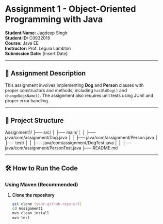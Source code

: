 # Assignment 1 - Object-Oriented Programming with Java  
**Student Name:** Jagdeep Singh  
**Student ID:** C0932018  
**Course:** Java EE  
**Instructor:** Prof. Leguia Lambton  
**Submission Date:** [Insert Date]  

---

## 📌 **Assignment Description**  
This assignment involves implementing **Dog** and **Person** classes with proper constructors and methods, including `hasOldDog()` and `changeDogsName()`. The assignment also requires unit tests using JUnit and proper error handling.

---

## 📂 **Project Structure**
Assignment1/
├── src/
│   ├── main/
│   │   ├── java/com/assignment/Dog.java
│   │   ├── java/com/assignment/Person.java
│   ├── test/
│   │   ├── java/com/assignment/DogTest.java
│   │   ├── java/com/assignment/PersonTest.java
├── README.md

---

## 🛠 **How to Run the Code**
### **Using Maven (Recommended)**
1. **Clone the repository**  
   ```sh
   git clone [your-github-repo-url]
   cd Assignment1
   mvn clean install
   mvn test